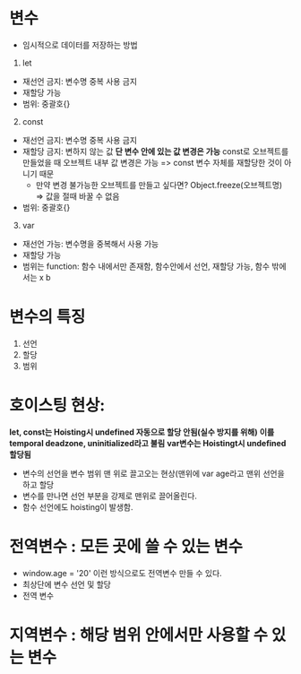 # 변수

- 임시적으로 데이터를 저장하는 방법

1. let
  - 재선언 금지: 변수명 중복 사용 금지
  - 재할당 가능
  - 범위: 중괄호{}
2. const
  - 재선언 금지: 변수명 중복 사용 금지
  - 재할당 금지: 변하지 않는 값 **단 변수 안에 있는 값 변경은 가능**
    const로 오브젝트를 만들었을 때 오브젝트 내부 값 변경은 가능 => const 변수 자체를 재할당한 것이 아니기 때문
    - 만약 변경 불가능한 오브젝트를 만들고 싶다면?
      Object.freeze(오브젝트명) => 값을 절때 바꿀 수 없음
  - 범위: 중괄호{}
3. var
  - 재선언 가능: 변수명을 중복해서 사용 가능
  - 재할당 가능
  - 범위는 function: 함수 내에서만 존재함, 함수안에서 선언, 재할당 가능, 함수 밖에서는 x b


# 변수의 특징
1. 선언
2. 할당
3. 범위

# 호이스팅 현상:
  **let, const는 Hoisting시 undefined 자동으로 할당 안됨(실수 방지를 위해)**
  **이를 temporal deadzone, uninitialized라고 불림**
  **var변수는 Hoistingt시 undefined 할당됨**
  - 변수의 선언을 변수 범위 맨 위로 끌고오는 현상(맨위에 var age라고 맨위 선언을하고 할당 
  - 변수를 만나면 선언 부분을 강제로 맨위로 끌어올린다.
  - 함수 선언에도 hoisting이 발생함.
# 전역변수 : 모든 곳에 쓸 수 있는 변수
- window.age = '20' 이런 방식으로도 전역변수 만들 수 있다.
- 최상단에 변수 선언 및 할당
- 전역 변수

# 지역변수 : 해당 범위 안에서만 사용할 수 있는 변수